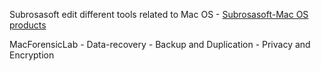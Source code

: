Subrosasoft edit different tools related to Mac OS - [Subrosasoft-Mac OS
products](http://www.subrosasoft.com/OSXSoftware/index.php?main_page=index)

MacForensicLab - Data-recovery - Backup and Duplication - Privacy and
Encryption